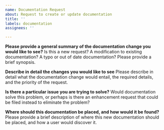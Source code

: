 ```yaml
---
name: Documentation Request
about: Request to create or update documentation
title: ''
labels: documentation
assignees: ''

---
```


**Please provide a general summary of the documentation change you would like to see?**
Is this a new request? A modification to existing documentation? A typo or out of date documentation? Please provide a brief synopsis.

**Describe in detail the changes you would like to see**
Please describe in detail what the documentation change would entail, the required details, and the priority of the request.

**Is there a particular issue you are trying to solve?**
Would documentation solve this problem, or perhaps is there an enhancement request that could be filed instead to eliminate the problem?

**Where should this documentation be placed, and how would it be found?**
Please provide a brief description of where this new documentation should be placed, and how a user would discover it.
